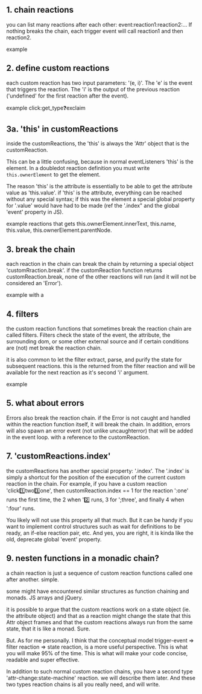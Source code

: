 ## 1. chain reactions

you can list many reactions after each other: event:reaction1:reaction2:... If nothing breaks the chain, each trigger event will call reaction1 and then reaction2.

example

## 2. define custom reactions

each custom reaction has two input parameters: '(e, i)'. The 'e' is the event that triggers the reaction. The 'i' is the output of the previous reaction ('undefined' for the first reaction after the event). 

example click:get_type:question:exclaim

## 3a. 'this' in customReactions

inside the customReactions, the 'this' is always the 'Attr' object that is the customReaction. 

This can be a little confusing, because in normal eventListeners 'this' is the element. In a doubledot reaction definition you must write `this.ownerElement` to get the element.

The reason 'this' is the attribute is essentially to be able to get the attribute value as 'this.value'. if 'this' is the attribute, everything can be reached without any special syntax; if this was the element a special global property for '.value' would have had to be made (ref the '.index" and the global 'event' property in JS).

example reactions that gets this.ownerElement.innerText, this.name, this.value, this.ownerElement.parentNode.

## 3. break the chain

each reaction in the chain can break the chain by returning a special object 'customRraction.break'. if the customReaction function returns customReaction.break, none of the other reactions will run (and it will not be considered an 'Error'). 

example with a 

## 4. filters

the custom reaction functions that sometimes break the reaction chain are called filters. Filters check the state of the event, the attribute, the surrounding dom, or some other external source and if certain conditions are (not) met break the reaction chain.

it is also common to let the filter extract, parse, and purify the state for subsequent reactions. this is the  returned from the filter reaction and will be available for the next reaction as it's second 'i' argument.

example

## 5. what about errors

Errors also break the reaction chain. if the Error is not caught and handled within the reaction function itself, it will break the chain. In addition, errors will also spawn an error event (not unlike uncaughterror) that will be added in the event loop. with a reference to the customReaction.

## 7. 'customReactions.index'

the customReactions has another special property: '.index'. The '.index' is simply a shortcut for the position of the execution of the current custom reaction in the chain. For example, if you have a custom reaction 'click:one:two:three:one', then customReaction.index == 1 for the reaction ':one' runs the first time, the 2 when ':two: runs, 3 for ';three', and finally 4 when ':four' runs.

You likely will not use this property all that much. But it can be handy if you want to implement control structures such as wait for definitions to be ready, an if-else reaction pair, etc. And yes, you are right, it is kinda like the old, deprecate global 'event' property.

## 9. nesten functions in a monadic chain?

a chain reaction is just a sequence of custom reaction functions called one after another. simple.

some might have encountered similar structures as function chaining and monads. JS arrays and jQuery. 
 
it is possible to argue that the custom reactions work on a state object (ie. the attribute object) and that as a reaction might change the state that this Attr object frames and that the custom reactions always run from the same state, that it is like a monad. Sure.

But. As for me personally. I think that the conceptual model trigger-event => filter reaction => state reaction, is a more useful perspective. This is what you will make 95% of the time. This is what will make your code concise, readable and super effective.

In addition to such normal custom reaction chains, you have a second type 'attr-change:state-machine' reaction. we will describe them later. And these two types reaction chains is all you really need, and will write.